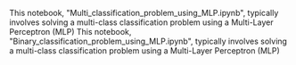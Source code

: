This notebook, "Multi_classification_problem_using_MLP.ipynb", typically involves solving a multi-class classification problem using a Multi-Layer Perceptron (MLP)
This notebook, "Binary_classification_problem_using_MLP.ipynb", typically involves solving a multi-class classification problem using a Multi-Layer Perceptron (MLP)
